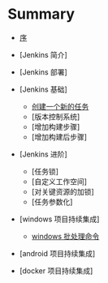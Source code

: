 # Summary

* [序](README.md)
* [Jenkins 简介]
* [Jenkins 部署]
* [Jenkins 基础]
   * [创建一个新的任务](build_newjob.md)
   * [版本控制系统]
   * [增加构建步骤]
   * [增加构建后步骤]

* [Jenkins 进阶]
    * [任务锁]
    * [自定义工作空间]
    * [对关键资源的加锁]
    * [任务参数化]
* [windows 项目持续集成]
  * [windows 批处理命令](windows_batch.md)

* [android 项目持续集成]
* [docker  项目持续集成]
